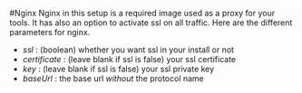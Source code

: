 #Nginx
Nginx in this setup is a required image used as a proxy for your tools. It has also an option to activate ssl on all traffic.
Here are the different parameters for nginx.
* *ssl* : (boolean) whether you want ssl in your install or not
* *certificate* : (leave blank if ssl is false) your ssl certificate
* *key* : (leave blank if ssl is false) your ssl private key
* *baseUrl* : the base url *without* the protocol name
